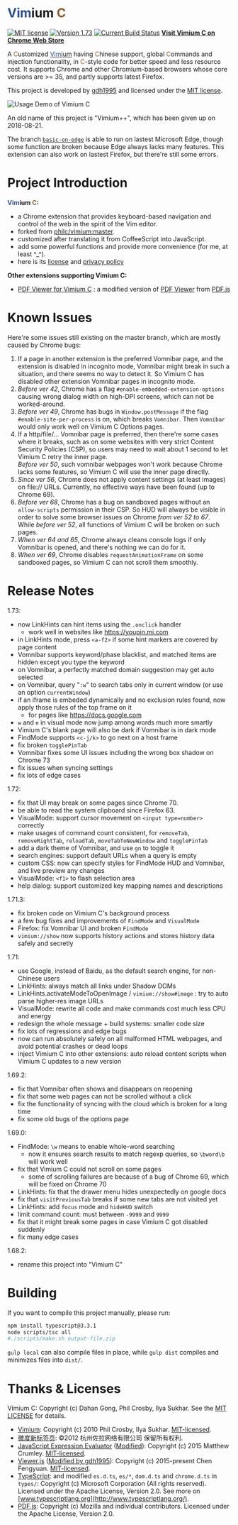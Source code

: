 <span style="color: #2f508e;">Vim</span>ium <span style="color: #8e5e2f;">C</span>
========
[![MIT license](https://img.shields.io/badge/license-MIT-blue.svg)](LICENSE.txt)
[![Version 1.73](https://img.shields.io/badge/release-1.73-orange.svg
  )](https://github.com/gdh1995/vimium-c/releases)
[![Current Build Status](https://travis-ci.org/gdh1995/vimium-c.svg?branch=master
  )](https://travis-ci.org/gdh1995/vimium-c)
**[Visit Vimium C on Chrome Web Store](
  https://chrome.google.com/webstore/detail/vimium-c/hfjbmagddngcpeloejdejnfgbamkjaeg
  )**

A <span style="color: #8e5e2f;">C</span>ustomized
  [<span style="color: #2f508e;">Vim</span>ium](https://github.com/philc/vimium)
  having <span style="color: #8e5e2f;">C</span>hinese support,
    global <span style="color: #8e5e2f;">C</span>ommands
    and injection functionality,
  in <span style="color: #8e5e2f;">C</span>-style code for better speed and less resource cost.
It supports Chrome and other Chromium-based browsers whose core versions are >= 35,
  and partly supports latest Firefox.

This project is developed by [gdh1995](https://github.com/gdh1995)
  and licensed under the [MIT license](LICENSE.txt).

![Usage Demo of Vimium C](https://gdh1995.github.io/vimium-c/demo.gif)

An old name of this project is "Vimium++", which has been given up on 2018-08-21.

The branch [`basic-on-edge`](https://github.com/gdh1995/vimium-c/tree/basic-on-edge)
  is able to run on lastest Microsoft Edge,
  though some function are broken because Edge always lacks many features.
This extension can also work on lastest Firefox, but there're still some errors.

# Project Introduction

__<span style="color: #2f508e;">Vim</span>ium <span style="color: #8e5e2f;">C</span>:__

* a Chrome extension that provides keyboard-based navigation and control
    of the web in the spirit of the Vim editor.
* forked from [philc/vimium:master](https://github.com/philc/vimium).
* customized after translating it from CoffeeScript into JavaScript.
* add some powerful functions and provide more convenience (for me, at least ^_^).
* here is its [license](LICENSE.txt) and [privacy policy](PRIVACY-POLICY.md)

__Other extensions supporting Vimium C:__

* [PDF Viewer for Vimium C](https://chrome.google.com/webstore/detail/pdf-viewer-for-vimium%20%20/nacjakoppgmdcpemlfnfegmlhipddanj)
  : a modified version of [PDF Viewer](https://chrome.google.com/webstore/detail/pdf-viewer/oemmndcbldboiebfnladdacbdfmadadm)
    from [PDF.js](https://github.com/mozilla/pdf.js/)

# Known Issues

Here're some issues still existing on the master branch, which are mostly caused by Chrome bugs:

1. If a page in another extension is the preferred Vomnibar page, and the extension is disabled in incognito mode,
  Vomnibar might break in such a situation, and there seems no way to detect it.
  So Vimium C has disabled other extension Vomnibar pages in incognito mode.
2. *Before ver 42*, Chrome has a flag `#enable-embedded-extension-options` causing wrong dialog width on high-DPI screens,
  which can not be worked-around.
3. *Before ver 49*, Chrome has bugs in `Window.postMessage` if the flag `#enable-site-per-process` is on,
  which breaks `Vomnibar`. Then `Vomnibar` would only work well on Vimium C Options pages.
4. If a http/file/... Vomnibar page is preferred, then there're some cases where it breaks,
  such as on some websites with very strict Content Security Policies (CSP),
  so users may need to wait about 1 second to let Vimium C retry the inner page.<br/>
  *Before ver 50*, such vomnibar webpages won't work because Chrome lacks some features,
  so Vimium C will use the inner page directly.
5. *Since ver 56*, Chrome does not apply content settings (at least images) on file:// URLs.
  Currently, no effective ways have been found (up to Chrome 69).
6. *Before ver 68*, Chrome has a bug on sandboxed pages without an `allow-scripts` permission in their CSP.
  So HUD will always be visible in order to solve some browser issues on Chrome *from ver 52 to 67*.<br/>
  While *before ver 52*, all functions of Vimium C will be broken on such pages.
7. *When ver 64 and 65*, Chrome always cleans console logs if only Vomnibar is opened, and there's nothing we can do for it.
8. *When ver 69*, Chrome disables `requestAnimationFrame` on some sandboxed pages, so Vimium C can not scroll them smoothly.

# Release Notes

1.73:
* now LinkHints can hint items using the `.onclick` handler
  * work well in websites like https://youpin.mi.com
* in LinkHints mode, press `<a-f2>` if some hint markers are covered by page content
* Vomnibar supports keyword/phase blacklist, and matched items are hidden except you type the keyword
* on Vomnibar, a perfectly matched domain suggestion may get auto selected
* on Vomnibar, query "`:w`" to search tabs only in current window (or use an option `currentWindow`)
* if an iframe is embeded dynamically and no exclusion rules found, now apply those rules of the top frame on it
  * for pages like https://docs.google.com
* `w` and `e` in visual mode now jump among words much more smartly
* Vimium C's blank page will also be dark if Vomnibar is in dark mode
* FindMode supports `<c-j/k>` to go next on a host frame
* fix broken `togglePinTab`
* Vomnibar fixes some UI issues including the wrong box shadow on Chrome 73
* fix issues when syncing settings
* fix lots of edge cases

1.72:
* fix that UI may break on some pages since Chrome 70.
* be able to read the system clipboard since Firefox 63.
* VisualMode: support cursor movement on `<input type=number>` correctly
* make usages of command count consistent, for `removeTab`, `removeRightTab`, `reloadTab`, `moveTabToNewWindow` and `togglePinTab`
* add a dark theme of Vomnibar, and use `gn` to toggle it
* search engines: support default URLs when a query is empty
* custom CSS: now can specify styles for FindMode HUD and Vomnibar, and live preview any changes
* VisualMode: `<f1>` to flash selection area
* help dialog: support customized key mapping names and descriptions

1.71.3:
* fix broken code on Vimium C's background process
* a few bug fixes and improvements of `FindMode` and `VisualMode`
* Firefox: fix Vomnibar UI and broken `FindMode`
* `vimium://show` now supports history actions and stores history data safely and secretly

1.71:
* use Google, instead of Baidu, as the default search engine, for non-Chinese users
* LinkHints: always match all links under Shadow DOMs
* LinkHints.activateModeToOpenImage / `vimium://show#image` : try to auto parse higher-res image URLs
* VisualMode: rewrite all code and make commands cost much less CPU and energy
* redesign the whole message + build systems: smaller code size
* fix lots of regressions and edge bugs
* now can run absolutely safely on all malformed HTML webpages, and avoid potential crashes or dead loops
* inject Vimium C into other extensions: auto reload content scripts when Vimium C updates to a new version

1.69.2:
* fix that Vomnibar often shows and disappears on reopening
* fix that some web pages can not be scrolled without a click
* fix the functionality of syncing with the cloud which is broken for a long time
* fix some old bugs of the options page

1.69.0:
* FindMode: `\w` means to enable whole-word searching
  * now it ensures search results to match regexp queries, so `\bword\b` will work well
* fix that Vimium C could not scroll on some pages
  * some of scrolling failures are because of a bug of Chrome 69, which will be fixed on Chrome 70
* LinkHints: fix that the drawer menu hides unexpectedly on google docs
* fix that `visitPreviousTab` breaks if some new tabs are not visited yet
* LinkHints: add `focus` mode and `hideHUD` switch
* limit command count: must between `-9999` and `9999`
* fix that it might break some pages in case Vimium C got disabled suddenly
* fix many edge cases

1.68.2:
* rename this project into "Vimium C"

# Building

If you want to compile this project manually, please run:

``` bash
npm install typescript@3.3.1
node scripts/tsc all
#./scripts/make.sh output-file.zip
```

`gulp local` can also compile files in place, while `gulp dist` compiles and minimizes files into `dist/`.

# Thanks & Licenses

Vimium C: Copyright (c) Dahan Gong, Phil Crosby, Ilya Sukhar.
See the [MIT LICENSE](LICENSE.txt) for details.

* [Vimium](https://github.com/philc/vimium):
  Copyright (c) 2010 Phil Crosby, Ilya Sukhar.
  [MIT-licensed](https://github.com/philc/vimium/blob/master/MIT-LICENSE.txt).
* [微度新标签页](http://www.weidunewtab.com/):
  ©2012 杭州佐拉网络有限公司 保留所有权利.
* [JavaScript Expression Evaluator](https://github.com/silentmatt/expr-eval)
  ([Modified](https://github.com/gdh1995/js-expression-eval)):
  Copyright (c) 2015 Matthew Crumley.
  [MIT-licensed](https://github.com/silentmatt/expr-eval/blob/master/LICENSE.txt).
* [Viewer.js](https://github.com/fengyuanchen/viewerjs)
  ([Modified by gdh1995](https://github.com/gdh1995/viewerjs/tree/for-vimium-c)):
  Copyright (c) 2015-present Chen Fengyuan.
  [MIT-licensed](https://github.com/fengyuanchen/viewerjs/blob/master/LICENSE).
* [TypeScript](https://github.com/Microsoft/TypeScript):
    and modified `es.d.ts`, `es/*`, `dom.d.ts` and `chrome.d.ts` in `types/`:
  Copyright (c) Microsoft Corporation (All rights reserved).
  Licensed under the Apache License, Version 2.0.
  See more on [www.typescriptlang.org](http://www.typescriptlang.org/).
* [PDF.js](https://github.com/mozilla/pdf.js/):
  Copyright (c) Mozilla and individual contributors.
  Licensed under the Apache License, Version 2.0.
